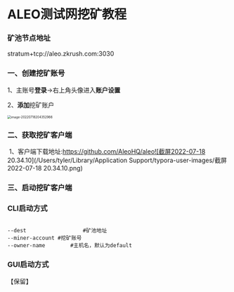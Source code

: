 # ALEO测试网挖矿教程

### 矿池节点地址

stratum+tcp://aleo.zkrush.com:3030

### 一、创建挖矿账号

1、主账号**登录**->右上角头像进入**账户设置**

2、**添加**挖矿账户

<img src="/Users/tyler/Library/Application Support/typora-user-images/image-20220718204352966.png" alt="image-20220718204352966" style="zoom: 50%;" />



### 二、获取挖矿客户端

 1、客户端下载地址:https://github.com/AleoHQ/aleo![截屏2022-07-18 20.34.10](/Users/tyler/Library/Application Support/typora-user-images/截屏2022-07-18 20.34.10.png)





### 三、启动挖矿客户端

### CLI启动方式

```shell

--dest					#矿池地址
--miner-account #挖矿账号
--owner-name 		#主机名，默认为default
```



### GUI启动方式

【保留】



